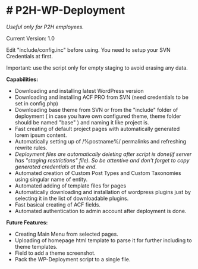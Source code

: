 <h1># P2H-WP-Deployment</h1>
<p><em>Useful only for P2H employees.</em></p>

<p>Current Version: 1.0</p>

<p>Edit "include/config.inc" before using. You need to setup your SVN Credentials at first.</p>

<p>Important: use the script only for empty staging to avoid erasing any data.</p>

<strong>Capabilities:</strong>
- Downloading and installing latest WordPress version
- Downloading and installing ACF PRO from SVN (need credentials to be set in config.php)
- Downloading base theme from SVN or from the "include" folder of deployment ( in case you have own configured theme, theme folder should be named "base" ) and naming it like project is.
- Fast creating of default project pages with automatically generated lorem ipsum content.
- Automatically setting up of /%postname%/ permalinks and refreshing rewrite rules.
- <em>Deployment files are automatically deleting after script is done(if server has "staging restrictions" file). So be attentive and don't forget to copy generated credentials at the end.</em>
- Automated creation of Custom Post Types and Custom Taxonomies using singular name of entity.
- Automated adding of template files for pages
- Automatically downloading and installation of wordpress plugins just by selecting it in the list of downloadable plugins.
- Fast basical creating of ACF fields.
- Automated authentication to admin account after deployment is done.


<strong>Future Features:</strong>
- Creating Main Menu from selected pages.
- Uploading of homepage html template to parse it for further including to theme templates.
- Field to add a theme screenshot.
- Pack the WP-Deployment script to a single file.
